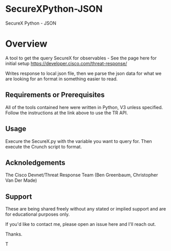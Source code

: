 # SecureXPython-JSON
SecureX Python - JSON

# Overview

A tool to get the query SecureX for observables - See the page here for initial setup
https://developer.cisco.com/threat-response/

Writes response to local json file, then we parse the json data for what we are looking for an format in something easier to read. 

## Requirements or Prerequisites

All of the tools contained here were written in Python, V3 unless specified.
Follow the instructions at the link above to use the TR API. 

## Usage

Execure the SecureX.py with the variable you want to query for.
Then execute the Crunch script to format.

## Acknoledgements

The Cisco Devnet/Threat Response Team (Ben Greenbaum, Christopher Van Der Made)

## Support

These are being shared freely without any stated or implied support and are for educational purposes only.  

If you'd like to contact me, please open an issue here and I'll reach out. 

Thanks.

T


